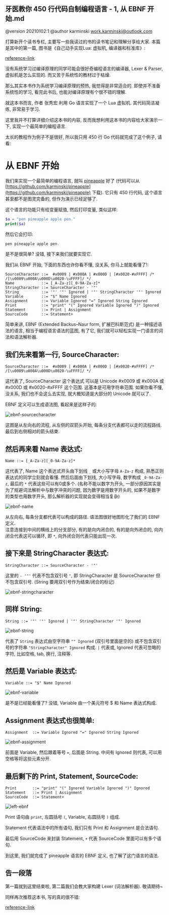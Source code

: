 牙医教你 450 行代码自制编程语言 - 1, 从 EBNF 开始.md
-------------------------------------------------

@version    20210102:1
@author     karminski <work.karminski@outlook.com>


打算新开个读书专栏, 主要写一些我读过的书的读书笔记和理解分享给大家. 本篇是其中的第一篇, 图书是《自己动手实现Lua: 虚拟机, 编译器和标准库》:

[reference-link]()


没有系统学习过编译原理的同学可能会很好奇编程语言的编译器, Lexer & Parser, 虚拟机是怎么实现的. 而又苦于系统性的教材过于枯燥.  

那么其实本书作为系统学习编译原理的预热, 我觉得是非常适合的. 即使并不准备系统性的学习, 看完此书后, 也能对编译原理有个很不错的理解.  

就这本书而言, 作者 张秀宏 利用 Go 语言实现了一个 Lua 虚拟机. 其代码简洁凝练, 非常易于学习.   

这里我并不打算详细介绍这本书的内容, 反而我想利用这本书的内容给大家演示一下, 实现一个最简单的编程语言.  

太长的教程作为例子不是很好, 所以我只用 450 行 Go 代码就完成了这个例子, 请看:


# 从 EBNF 开始

我们来实现一个最简单的编程语言, 就叫 [pineapple](https://github.com/karminski/pineapple) 好了 (代码可以从 [https://github.com/karminski/pineapple](https://github.com/karminski/pineapple) 下载). 它只有 450 行代码, 这个语言甚至都不是图灵完备的, 但作为演示已经足够了.  

这个语言的功能只有给变量赋值, 然后打印变量, 类似这样:

```php
$a = "pen pineapple apple pen."
print($a)
```

然后它会打印:

```php
pen pineapple apple pen.
```

是不是很简单? 没错, 接下来我们就要实现它.  

我们从 EBNF 开始, 下面的东西也许你看不懂, 没关系, 你马上就能看懂了!: 

```ebnf
SourceCharacter ::=  #x0009 | #x000A | #x000D | [#x0020-#xFFFF] /* /[\u0009\u000A\u000D\u0020-\uFFFF]/ */
Name            ::= [_A-Za-z][_0-9A-Za-z]*
StringCharacter ::= SourceCharacter - '"'
String          ::= '"' '"' Ignored | '"' StringCharacter '"' Ignored
Variable        ::= "$" Name Ignored
Assignment      ::= Variable Ignored "=" Ignored String Ignored
Print           ::= "print" "(" Ignored Variable Ignored ")" Ignored
Statement       ::= Print | Assignment
SourceCode      ::= Statement+ 
```

简单来讲, EBNF (Extended Backus–Naur form, 扩展巴科斯范式) 是一种描述语法的语言, 相当于编程语言语法的蓝图, 有了它, 我们就可以轻松实现一门语言的词法和语法解析器.  



## 我们先来看第一行, SourceCharacter:

```ebnf
SourceCharacter ::=  #x0009 | #x000A | #x000D | [#x0020-#xFFFF] /* /[\u0009\u000A\u000D\u0020-\uFFFF]/ */
```
这代表了, SourceCharacter 这个表达式 可以是 Unicode #x0009 或 #x000A 或 #x000D 或 #x0020-#xFFFF 这个范围. 这基本是可用字符串范围. 如果你看不懂, 没关系, 我们也不会这么去实现, 就大概知道是大部分的 Unicode 就可以了.

EBNF 定义可以生成语法图, 看起来是这样子的:

![ebnf-sourcecharacter](./assets/images/ebnf-sourcecharacter.png)

这图是从左向右的流程, 从左侧的双箭头开始, 每条分支代表都可以走的流程路线. 最后到右侧相对的箭头结束.

## 然后再来看 Name 表达式:

```ebnf
Name ::= [_A-Za-z][_0-9A-Za-z]*
```

这代表了, Name 这个表达式开头由下划线 ```_``` 或大小写字母 ```A-Za-z``` 构成, 熟悉正则表达式的同学立刻就会看懂. 然后后面由下划线, 大小写字母, 数字构成 ```_0-9A-Za-z```, 最后的 ```*``` 代表这些可以有0或多个. (名称不能以数字为开头, 一部分原因其实是为了规避词法解析中与数字冲突的问题, 因为数字是用数字开头的, 如果不是数字的类型也用数字开头, 那么解析器的实现就会变得相当复杂)    

![ebnf-name](./assets/images/ebnf-name.png)  

从左向右, 每条分支都代表可以构成的路径. 语法图很好地图形化了我们的 EBNF 定义.  
注意连接到中间的横线上的分支部分, 有的是向内闭合的, 有的是向外闭合的, 向内闭合代表这可以循环, 即 ```*```, 向外闭合则代表只能出现一次.  



## 接下来是 StringCharacter 表达式:

```ebnf
StringCharacter ::= SourceCharacter - '"'
```

这里的 ```- '"'``` 代表不包含双引号 ```"```, 即 StringCharacter 是 SourceCharacter 但不包含双引号. (String 要用双引号作为结束/闭合的标记)  

![ebnf-stringcharacter](./assets/images/ebnf-stringcharacter.png)



## 同样 String:    

```ebnf
String ::= '"' '"' Ignored | '"' StringCharacter '"' Ignored
```   

![ebnf-string](./assets/images/ebnf-string.png)  


代表了 ```String``` 表达式由空字符串 ``` "" Ignored ``` (双引号里面是空的) 或不包含双引号的字符串 ```"StringCharacter" Ignored``` 构成. ```|``` 代表或, Ignored 代表可忽略的字符, 比如空格, tab, 换行, 注释等.   



## 然后是 Variable 表达式:

```ebnf
Variable ::= "$" Name Ignored
```

![ebnf-variable](./assets/images/ebnf-variable.png)  


是不是已经能看懂了? 没错, Variable 由一个美元符号 $ 和 Name 表达式构成. 



## Assignment 表达式也很简单:

```ebnf
Assignment  ::= Variable Ignored "=" Ignored String Ignored
```

![ebnf-assignment](./assets/images/ebnf-assignment.png)  


前面是 Variable, 然后跟着等号 ```=```, 后面是 String. 中间有 Ignored 则代表, 可以用空格等将这些元素分开.



## 最后剩下的 Print, Statement, SourceCode:  

```ebnf
Print       ::= "print" "(" Ignored Variable Ignored ")" Ignored
Statement   ::= Print | Assignment
SourceCode  ::= Statement+ 
```

![left-ebnf](./assets/images/left-ebnf.png)  


Print 语句由 ```print```, 左圆括号 ```(```, Variable, 右圆括号 ```)``` 组成.

Statement 代表语法中的所有语句, 我们只有 Print 和 Assignment 是合法语句.  

最后用 SourceCode 来封装 Statement, ```+``` 代表 SourceCode 里面可以有多个语句.

到这里, 我们就完成了 pineapple 语言的 EBNF 定义, 也了解了这门语言的语法.  

## 告一段落

第一篇就到这里结束啦, 第二篇我们会教大家构建 Lexer (词法解析器). 敬请期待~

同样再次推荐这本书, 写的真的很不错:  

[reference-link]()
